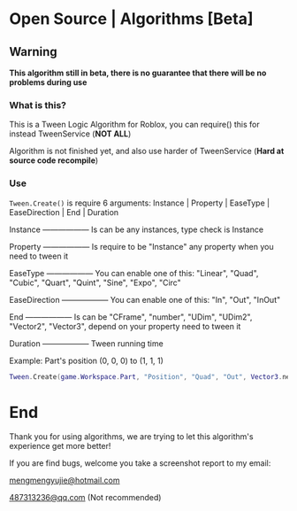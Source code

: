 # Open Source | Algorithms [Beta]
## Warning
**This algorithm still in beta, there is no guarantee that there will be no problems during use**
### What is this?
This is a Tween Logic Algorithm for Roblox, you can require() this for instead TweenService (**NOT ALL**)

Algorithm is not finished yet, and also use harder of TweenService (**Hard at source code recompile**)
### Use
`Tween.Create()` is require 6 arguments:
Instance | Property | EaseType | EaseDirection | End | Duration

Instance —————— Is can be any instances, type check is Instance

Property —————— Is require to be "Instance" any property when you need to tween it

EaseType —————— You can enable one of this: "Linear", "Quad", "Cubic", "Quart", "Quint", "Sine", "Expo", "Circ"

EaseDirection —————— You can enable one of this: "In", "Out", "InOut"

End —————— Is can be "CFrame", "number", "UDim", "UDim2", "Vector2", "Vector3", depend on your property need to tween it

Duration —————— Tween running time

Example: Part's position (0, 0, 0) to (1, 1, 1)
```lua
Tween.Create(game.Workspace.Part, "Position", "Quad", "Out", Vector3.new(1, 1, 1), 1);
```
# End
Thank you for using algorithms, we are trying to let this algorithm's experience get more better!

If you are find bugs, welcome you take a screenshot report to my email:

mengmengyujie@hotmail.com

487313236@qq.com (Not recommended)

